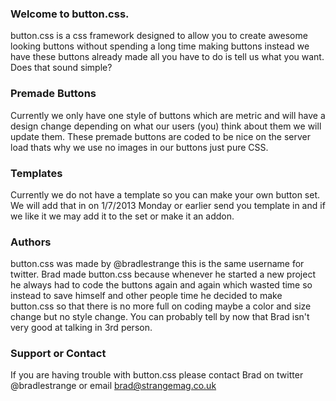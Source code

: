 ### Welcome to button.css.
button.css is a css framework designed to allow you to create awesome looking buttons without spending a long time making buttons instead we have these buttons already made all you have to do is tell us what you want. Does that sound simple?



### Premade Buttons
Currently we only have one style of buttons which are metric and will have a design change depending on what our users (you) think about them we will update them. These premade buttons are coded to be nice on the server load thats why we use no images in our buttons just pure CSS.

### Templates
Currently we do not have a template so you can make your own button set. We will add that in on 1/7/2013 Monday or earlier send you template in and if we like it we may add it to the set or make it an addon.

### Authors
button.css was made by @bradlestrange this is the same username for twitter. Brad made button.css because whenever he started a new project he always had to code the buttons again and again which wasted time so instead to save himself and other people time he decided to make button.css so that there is no more full on coding maybe a color and size change but no style change. You can probably tell by now that Brad isn't very good at talking in 3rd person.

### Support or Contact
If you are having trouble with button.css please contact Brad on twitter @bradlestrange or email brad@strangemag.co.uk
